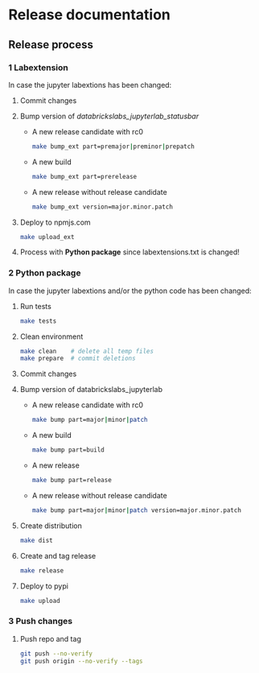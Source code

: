 # Release documentation

## Release process

### 1 Labextension

In case the jupyter labextions has been changed:

1. Commit changes

2. Bump version of *databrickslabs_jupyterlab_statusbar*

    - A new release candidate with rc0

      ```bash
      make bump_ext part=premajor|preminor|prepatch
      ```

    - A new build

      ```bash
      make bump_ext part=prerelease
      ```

    - A new release without release candidate

      ```bash
      make bump_ext version=major.minor.patch
      ```

3. Deploy to npmjs.com

    ```bash
    make upload_ext
    ```

4. Process with **Python package** since labextensions.txt is changed!


### 2 Python package

In case the jupyter labextions and/or the python code has been changed:

1. Run tests

    ```bash
    make tests
    ```

2. Clean environment

    ```bash
    make clean    # delete all temp files
    make prepare  # commit deletions
    ```

3. Commit changes

4. Bump version of databrickslabs_jupyterlab

    - A new release candidate with rc0

      ```bash
      make bump part=major|minor|patch
      ```

    - A new build

      ```bash
      make bump part=build
      ```

    - A new release

      ```bash
      make bump part=release
      ```

    - A new release without release candidate

      ```bash
      make bump part=major|minor|patch version=major.minor.patch
      ```

5. Create distribution

    ```bash
    make dist
    ```

6. Create and tag release

    ```bash
    make release
    ```

7. Deploy to pypi

    ```bash
    make upload
    ```

### 3 Push changes

1. Push repo and tag

    ```bash
    git push --no-verify
    git push origin --no-verify --tags
    ```
